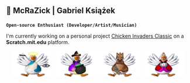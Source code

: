 ## 🎒 McRaZick | Gabriel Książek

**`Open-source Enthusiast (Developer/Artist/Musician)`**

I'm currently working on a personal project [Chicken Invaders Classic](https://scratch.mit.edu/projects/666461150/) on a **Scratch.mit.edu** platform.

<p align="center">
<img height="75px" src="https://github.com/gubrus50/gubrus50/blob/main/chickens/%23chicken_blue_halloween.png">  <img height="75px" src="https://github.com/gubrus50/gubrus50/blob/main/chickens/%23chicken_purple_halloween.png">  <img height="75px" src="https://github.com/gubrus50/gubrus50/blob/main/chickens/%23chicken_indigo_halloween.png">  <img height="75px" src="https://github.com/gubrus50/gubrus50/blob/main/chickens/%23chicken_pink_halloween.png">
</p>
